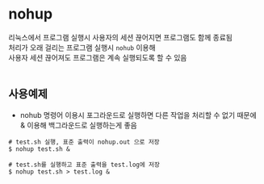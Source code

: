nohup
===
리눅스에서 프로그램 실행시 사용자의 세션 끊어지면 프로그램도 함께 종료됨  
처리가 오래 걸리는 프로그램 실행시 ```nohub``` 이용해  
사용자 세션 끊어져도 프로그램은 계속 실행되도록 할 수 있음  
<br>  
  
## 사용예제
- nohub 명령어 이용시 포그라운드로 실행하면 다른 작업을 처리할 수 없기 때문에  
  & 이용해 백그라운드로 실행하는게 좋음  
  
```
# test.sh 실행, 표준 출력이 nohup.out 으로 저장
$ nohup test.sh &

# test.sh를 실행하고 표준 출력을 test.log에 저장 
$ nohup test.sh > test.log &
```
